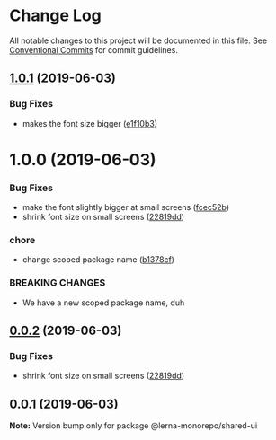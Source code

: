 # Change Log

All notable changes to this project will be documented in this file.
See [Conventional Commits](https://conventionalcommits.org) for commit guidelines.

## [1.0.1](https://github.com/wesgro/lerna-monorepo-starter/compare/@lerna-monorepo-jakey/shared-ui@1.0.0...@lerna-monorepo-jakey/shared-ui@1.0.1) (2019-06-03)


### Bug Fixes

* makes the font size bigger ([e1f10b3](https://github.com/wesgro/lerna-monorepo-starter/commit/e1f10b3))





# 1.0.0 (2019-06-03)


### Bug Fixes

* make the font slightly bigger at small screens ([fcec52b](https://github.com/wesgro/lerna-monorepo-starter/commit/fcec52b))
* shrink font size on small screens ([22819dd](https://github.com/wesgro/lerna-monorepo-starter/commit/22819dd))


### chore

* change scoped package name ([b1378cf](https://github.com/wesgro/lerna-monorepo-starter/commit/b1378cf))


### BREAKING CHANGES

* We have a new scoped package name, duh





## [0.0.2](https://github.com/wesgro/lerna-monorepo-starter/compare/@lerna-monorepo/shared-ui@0.0.1...@lerna-monorepo/shared-ui@0.0.2) (2019-06-03)


### Bug Fixes

* shrink font size on small screens ([22819dd](https://github.com/wesgro/lerna-monorepo-starter/commit/22819dd))





## 0.0.1 (2019-06-03)

**Note:** Version bump only for package @lerna-monorepo/shared-ui
